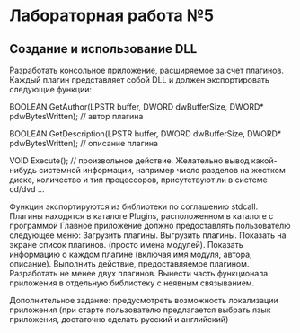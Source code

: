# Лабораторная работа №5
## Создание и использование DLL
Разработать консольное приложение, расширяемое за счет плагинов. Каждый плагин представляет собой DLL и должен экспортировать следующие функции:

BOOLEAN GetAuthor(LPSTR buffer, DWORD dwBufferSize, DWORD* pdwBytesWritten); // автор плагина

BOOLEAN GetDescription(LPSTR buffer, DWORD dwBufferSize, DWORD* pdwBytesWritten); // описание плагина

VOID Execute(); // произвольное действие. Желательно вывод какой-нибудь системной информации, например число разделов на жестком диске, количество и тип процессоров, присутствуют ли в системе cd/dvd …

Функции экспортируются из библиотеки по соглашению stdcall. Плагины находятся в каталоге Plugins, расположенном в каталоге с программой
Главное приложение должно предоставлять пользователю следующее меню:
Загрузить плагины.
Выгрузить плагины.
Показать на экране список плагинов. (просто имена модулей).
Показать информацию о каждом плагине (включая имя модуля, автора, описание).
Выполнить действие, предоставляемое плагином.
Разработать не менее двух плагинов.
Вынести часть функционала приложения в отдельную библиотеку с неявным связыванием.

Дополнительное задание: предусмотреть возможность локализации приложения (при старте пользователю предлагается выбрать язык приложения, достаточно сделать русский и английский)




